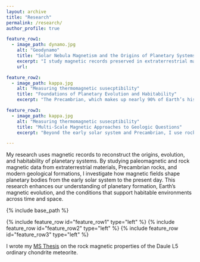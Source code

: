 ```yaml
---
layout: archive
title: "Research"
permalink: /research/
author_profile: true

feature_row1:
  - image_path: dynamo.jpg
    alt: "Geodynamo"
    title: "Solar Nebula Magnetism and the Origins of Planetary Systems"
    excerpt: "I study magnetic records preserved in extraterrestrial materials, such as meteorites and asteroid samples to understand the magnetic environment of the early solar system. These samples offer a rare opportunity to investigate the role of magnetic fields in the evolution of the protoplanetary disk, planetesimal formation, and early planetary dynamics. This research helps constrain theoretical models of solar system evolution and provides comparative insight into the formation of exoplanetary systems."
    url: 

feature_row2:
  - image_path: kappa.jpg
    alt: "Measuring thermomagnetic susecptibility"
    title: "Foundations of Planetary Evolution and Habitability"
    excerpt: "The Precambrian, which makes up nearly 90% of Earth’s history, includes major events such as the initiation of plate tectonics, the formation of the inner core, and the rise of atmospheric oxygen and life. Despite its importance, paleointensity data from this era are extremely limited. I work to address this gap by recovering high-quality paleointensity records from Precambrian rocks, enabling us to probe the long-term evolution of Earth’s magnetic field and its implications for the thermal, geodynamic, and habitability history of the planet."

feature_row3:
  - image_path: kappa.jpg
    alt: "Measuring thermomagnetic susecptibility"
    title: "Multi-Scale Magnetic Approaches to Geologic Questions"
    excerpt: "Beyond the early solar system and Precambrian, I use rock magnetic and paleomagnetic tools to tackle a wide range of geoscientific problems. I apply these methods to characterize mineralogy and alteration histories, date geologic events, reconstruct past environmental conditions, and provide constraints on the rates of volcanic, sedimentary, and tectonic processes."

---
```


My research uses magnetic records to reconstruct the origins, evolution, and habitability of planetary systems. By studying paleomagnetic and rock magnetic data from extraterrestrial materials, Precambrian rocks, and modern geological formations, I investigate how magnetic fields shape planetary bodies from the early solar system to the present day. This research enhances our understanding of planetary formation, Earth’s magnetic evolution, and the conditions that support habitable environments across time and space.

{% include base_path %}

{% include feature_row id="feature_row1" type="left" %}
{% include feature_row id="feature_row2" type="left" %}
{% include feature_row id="feature_row3" type="left" %}

I wrote my <a href="https://digitalcommons.mtu.edu/etdr/1049/">MS Thesis</a>
on the rock magnetic properties of the Daule L5 ordinary chondrite meteorite.